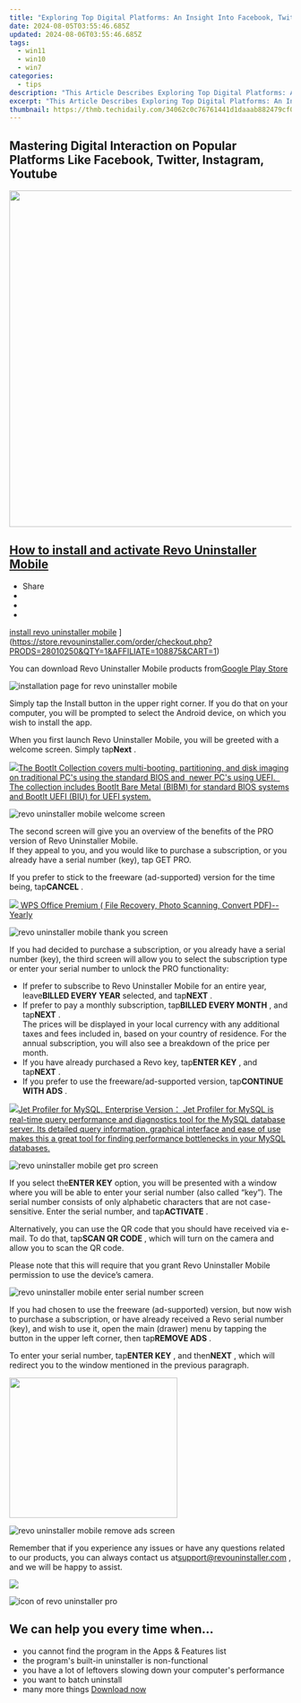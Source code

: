```yaml
---
title: "Exploring Top Digital Platforms: An Insight Into Facebook, Twitter, Instagram & Youtube"
date: 2024-08-05T03:55:46.685Z
updated: 2024-08-06T03:55:46.685Z
tags:
  - win11
  - win10
  - win7
categories:
  - tips
description: "This Article Describes Exploring Top Digital Platforms: An Insight Into Facebook, Twitter, Instagram & Youtube"
excerpt: "This Article Describes Exploring Top Digital Platforms: An Insight Into Facebook, Twitter, Instagram & Youtube"
thumbnail: https://thmb.techidaily.com/34062c0c76761441d1daaab882479cf039a7dd266a5c393fca1f08310200c903.jpg
---
```


## Mastering Digital Interaction on Popular Platforms Like Facebook, Twitter, Instagram, Youtube

<!-- affiliate ads begin -->
<a href="https://uperfect.sjv.io/c/5597632/1246754/15155" target="_top" id="1246754"><img src="//a.impactradius-go.com/display-ad/15155-1246754" border="0" alt="" width="600" height="600"/></a><img height="0" width="0" src="https://imp.pxf.io/i/5597632/1246754/15155" style="position:absolute;visibility:hidden;" border="0" />
<!-- affiliate ads end -->
## [How to install and activate Revo Uninstaller Mobile](https://store.revouninstaller.com/order/checkout.php?PRODS=28010250&QTY=1&AFFILIATE=108875&CART=1)

* Share
* [](http://www.facebook.com/share.php?u=https://www.revouninstaller.com/blog/how-to-install-and-activate-revo-uninstaller-mobile/&title=How+to+install+and+activate+Revo+Uninstaller+Mobile)
* [](https://twitter.com/intent/tweet?text=How+to+install+and+activate+Revo+Uninstaller+Mobile&url=https://www.revouninstaller.com/blog/how-to-install-and-activate-revo-uninstaller-mobile/ "Click to share on Twitter")
* [](https://store.revouninstaller.com/order/checkout.php?PRODS=28010250&QTY=1&AFFILIATE=108875&CART=1)

[install revo uninstaller mobile](https://f057a20f961f56a72089-b74530d2d26278124f446233f95622ef.ssl.cf1.rackcdn.com/blog/header-install-apps.jpg) ](https://store.revouninstaller.com/order/checkout.php?PRODS=28010250&QTY=1&AFFILIATE=108875&CART=1)

 You can download Revo Uninstaller Mobile products from[Google Play Store](https://play.google.com/store/apps/details?id=com.vsrevogroup.revouninstaller)

![installation page for revo uninstaller mobile](https://f057a20f961f56a72089-b74530d2d26278124f446233f95622ef.ssl.cf1.rackcdn.com/blog/how-to-install-and-activate-revo-uninstaller-mobile/revo-uninstaller-mobile-install-page.png)

 Simply tap the Install button in the upper right corner. If you do that on your computer, you will be prompted to select the Android device, on which you wish to install the app.

 When you first launch Revo Uninstaller Mobile, you will be greeted with a welcome screen. Simply tap**Next** .

<!-- affiliate ads begin -->
<a href="https://secure.2checkout.com/order/checkout.php?PRODS=45152810&QTY=1&AFFILIATE=108875&CART=1"> <img src="https://secure.avangate.com/images/merchant/842ca578342915ccb8ae069595ba7233/products/copy_bootit-ss1_178x139.jpg" border="0">The BootIt Collection covers multi-booting, partitioning, and disk imaging on traditional PC's using the standard BIOS and  newer PC's using UEFI.   The collection includes BootIt Bare Metal (BIBM) for standard BIOS systems and BootIt UEFI (BIU) for UEFI system. 
</a>
<!-- affiliate ads end -->
![revo uninstaller mobile welcome screen](https://f057a20f961f56a72089-b74530d2d26278124f446233f95622ef.ssl.cf1.rackcdn.com/blog/how-to-install-and-activate-revo-uninstaller-mobile/revo-uninstaller-mobile-welcome-screen.png)

 The second screen will give you an overview of the benefits of the PRO version of Revo Uninstaller Mobile.  
 If they appeal to you, and you would like to purchase a subscription, or you already have a serial number (key), tap GET PRO.

 If you prefer to stick to the freeware (ad-supported) version for the time being, tap**CANCEL** .

<!-- affiliate ads begin -->
<a href="https://secure.2checkout.com/order/checkout.php?PRODS=38729081&QTY=1&AFFILIATE=108875&CART=1"><img src="https://website-prod.cache.wpscdn.com/img/wps-spreadsheet-free-excel-editor-online-offline-1x.93e269d.png" border="0">
WPS Office Premium ( File Recovery, Photo Scanning, Convert PDF)--Yearly</a>
<!-- affiliate ads end -->
![revo uninstaller mobile thank you screen](https://f057a20f961f56a72089-b74530d2d26278124f446233f95622ef.ssl.cf1.rackcdn.com/blog/how-to-install-and-activate-revo-uninstaller-mobile/revo-uninstaller-mobile-thank-you-screen.png)

 If you had decided to purchase a subscription, or you already have a serial number (key), the third screen will allow you to select the subscription type or enter your serial number to unlock the PRO functionality:

* If prefer to subscribe to Revo Uninstaller Mobile for an entire year, leave**BILLED EVERY YEAR** selected, and tap**NEXT** .
* If prefer to pay a monthly subscription, tap**BILLED EVERY MONTH** , and tap**NEXT** .  
 The prices will be displayed in your local currency with any additional taxes and fees included in, based on your country of residence. For the annual subscription, you will also see a breakdown of the price per month.
* If you have already purchased a Revo key, tap**ENTER KEY** , and tap**NEXT** .
* If you prefer to use the freeware/ad-supported version, tap**CONTINUE WITH ADS** .
<!-- affiliate ads begin -->
<a href="https://secure.2checkout.com/order/checkout.php?PRODS=4576829&QTY=1&AFFILIATE=108875&CART=1"><img src="https://secure.avangate.com/images/merchant/9e740b84bb48a64dde25061566299467/products/copy_1_jp_box_big.png" border="0">Jet Profiler for MySQL, Enterprise Version： Jet Profiler for MySQL is real-time query performance and diagnostics tool for the MySQL database server. Its detailed query information, graphical interface and ease of use makes this a great tool for finding performance bottlenecks in your MySQL databases. </a>
<!-- affiliate ads end -->
![revo uninstaller mobile get pro screen](https://f057a20f961f56a72089-b74530d2d26278124f446233f95622ef.ssl.cf1.rackcdn.com/blog/how-to-install-and-activate-revo-uninstaller-mobile/revo-uninstaller-mobile-get-pro-screen.png)

 If you select the**ENTER KEY** option, you will be presented with a window where you will be able to enter your serial number (also called “key”). The serial number consists of only alphabetic characters that are not case-sensitive. Enter the serial number, and tap**ACTIVATE** .

 Alternatively, you can use the QR code that you should have received via e-mail. To do that, tap**SCAN QR CODE** , which will turn on the camera and allow you to scan the QR code.

 Please note that this will require that you grant Revo Uninstaller Mobile permission to use the device’s camera.

![revo uninstaller mobile enter serial number screen](https://f057a20f961f56a72089-b74530d2d26278124f446233f95622ef.ssl.cf1.rackcdn.com/blog/how-to-install-and-activate-revo-uninstaller-mobile/revo-uninstaller-mobile-activate-screen.png)

 If you had chosen to use the freeware (ad-supported) version, but now wish to purchase a subscription, or have already received a Revo serial number (key), and wish to use it, open the main (drawer) menu by tapping the button in the upper left corner, then tap**REMOVE ADS** .

 To enter your serial number, tap**ENTER KEY** , and then**NEXT** , which will redirect you to the window mentioned in the previous paragraph.

<!-- affiliate ads begin -->
<a href="https://caperobbin.sjv.io/c/5597632/2006118/18460" target="_top" id="2006118"><img src="//a.impactradius-go.com/display-ad/18460-2006118" border="0" alt="" width="300" height="250"/></a><img height="0" width="0" src="https://imp.pxf.io/i/5597632/2006118/18460" style="position:absolute;visibility:hidden;" border="0" />
<!-- affiliate ads end -->
![revo uninstaller mobile remove ads screen](https://f057a20f961f56a72089-b74530d2d26278124f446233f95622ef.ssl.cf1.rackcdn.com/blog/how-to-install-and-activate-revo-uninstaller-mobile/revo-uninstaller-mobile-remove-ads-screen.png)

 Remember that if you experience any issues or have any questions related to our products, you can always contact us at[support@revouninstaller.com](https://store.revouninstaller.com/order/checkout.php?PRODS=28010250&QTY=1&AFFILIATE=108875&CART=1) , and we will be happy to assist.

<!-- affiliate ads begin -->
<a href="https://store.nero.com/order/checkout.php?PRODS=22889392&QTY=1&AFFILIATE=108875&CART=1"><img src="http://webstatic.nero.com/nero2015-com-wAssets/img/affiliate/media/banner728-90eng.jpg" border="0"></a>
<!-- affiliate ads end -->
![icon of revo uninstaller pro](https://f057a20f961f56a72089-b74530d2d26278124f446233f95622ef.ssl.cf1.rackcdn.com/site/icons/rup5-64.png)

## We can help you every time when…

* you cannot find the program in the Apps & Features list
* the program's built-in uninstaller is non-functional
* you have a lot of leftovers slowing down your computer's performance
* you want to batch uninstall
* many more things
[Download now](https://store.revouninstaller.com/order/checkout.php?PRODS=28010250&QTY=1&AFFILIATE=108875&CART=1)

<ins class="adsbygoogle"
     style="display:block"
     data-ad-format="autorelaxed"
     data-ad-client="ca-pub-7571918770474297"
     data-ad-slot="1223367746"></ins>



<ins class="adsbygoogle"
     style="display:block"
     data-ad-client="ca-pub-7571918770474297"
     data-ad-slot="8358498916"
     data-ad-format="auto"
     data-full-width-responsive="true"></ins>
